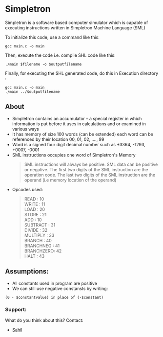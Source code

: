 # Simpletron

Simpletron is a software based computer simulator which is capable of executing instructions written in Simpletron Machine Language (SML)

To initialize this code, use a command like this:
```
gcc main.c -o main
```
Then, execute the code i.e. compile SHL code like this:
```
./main $filename -o $outputfilename
```

Finally, for executing the SHL generated code, do this in Execution directory :
```
gcc main.c -o main
./main ../$outputfilename
```

##  About
- Simpletron contains an accumulator – a special register in which information is put before it uses in calculations and or examined in various ways
-	It has memory of size 100 words (can be extended) each word can be referenced by their location 00, 01, 02, ...., 99
-	Word is a signed four digit decimal number such as +3364, -1293, +0007, -0001
- SML instructions occupies one word of Simpletron's Memory
    > SML instructions will always be positive.
    > SML data can be positive or negative.
    > The first two digits of the SML instruction are the operation code.
    > The last two digits of the SML instruction are the operand (i.e memory location of the operand)
- Opcodes used:&nbsp;
    > READ      : 10<br/>
    > WRITE     : 11<br/>
    > LOAD      : 20<br/>
    > STORE     : 21<br/>
    > ADD       : 10<br/>
    > SUBTRACT  : 31<br/>
    > DIVIDE    : 32<br/>
    > MULTIPLY  : 33<br/>
    > BRANCH    : 40<br/>
    > BRANCHNEG : 41<br/>
    > BRANCHZERO: 42<br/>
    > HALT      : 43<br/>

## Assumptions:
- All constants used in program are positive<br/>
- We can still use negative constansts by writing:<br/>
```
(0 - $constantvalue) in place of (-$constant)
```


### Support:
What do you think about this? Contact:
- [Sahil](https://www.github.com/imsahil007)
